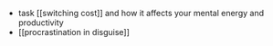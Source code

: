 - task [[switching cost]] and how it affects your mental energy and productivity
- [[procrastination in disguise]]
